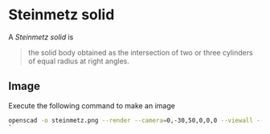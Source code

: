 # Steinmetz solid
A _Steinmetz solid_ is

> the solid body obtained as the intersection of two or three cylinders of equal
> radius at right angles. 

## Image
Execute the following command to make an image

```sh
openscad -o steinmetz.png --render --camera=0,-30,50,0,0,0 --viewall --autocenter --imagesize=1024x1024 --projection=perspective --colorscheme=DeepOcean steinmetz.scad
`
